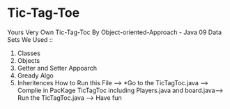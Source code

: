 # Tic-Tag-Toe
Yours Very Own Tic-Tag-Toc By Object-oriented-Approach - Java 09
Data Sets We Used :: 
1. Classes 
2. Objects
3. Getter and Setter Appoarch
4. Gready Algo
5. Inheritences
How to Run this File --> *Go to the TicTagToc.java --> Complie in PacKage TicTagToc including Players.java and board.java--> Run the TicTagToc.java --> Have fun 

